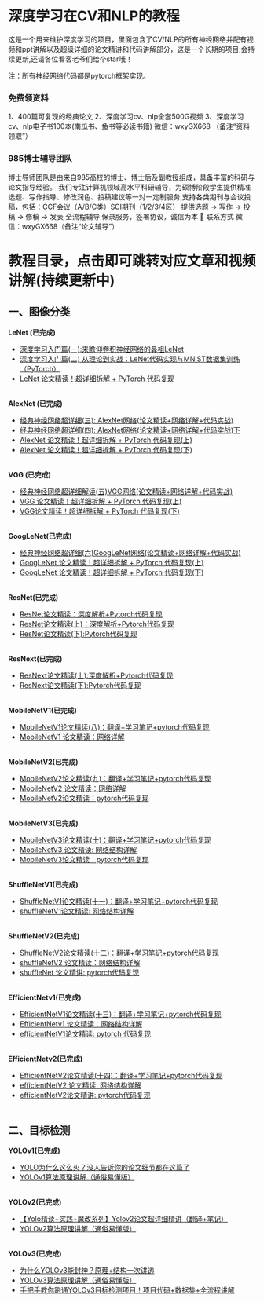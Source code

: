 # 深度学习在CV和NLP的教程
这是一个用来维护深度学习的项目，里面包含了CV/NLP的所有神经网络并配有视频和ppt讲解以及超级详细的论文精讲和代码讲解部分，这是一个长期的项目,会持续更新,还请各位看客老爷们给个star哦！

注：所有神经网络代码都是pytorch框架实现。
### 免费领资料
1、400篇可复现的经典论文
2、深度学习cv、nlp全套500G视频
3、深度学习cv、nlp电子书100本(南瓜书、鱼书等必读书籍)
微信：wxyGX668 （备注“资料领取”）

### 985博士辅导团队
博士导师团队是由来自985高校的博士、博士后及副教授组成，具备丰富的科研与论文指导经验。
我们专注计算机领域高水平科研辅导，为硕博阶段学生提供精准选题、写作指导、修改润色、投稿建议等一对一定制服务,支持各类期刊与会议投稿，包括：CCF会议（A/B/C类）SCI期刊（1/2/3/4区）
提供选题 → 写作 → 投稿 → 修稿 → 发表 全流程辅导
保录服务，签署协议，诚信为本
📱 联系方式
微信：wxyGX668（备注“论文辅导”）


# 教程目录，点击即可跳转对应文章和视频讲解(持续更新中)

## 一、图像分类
  
**LeNet (已完成)**
  * [深度学习入门篇(一):来瞻仰卷积神经网络的鼻祖LeNet](http://mp.weixin.qq.com/s/4Mg0YzBpm9T3YOZIqONMhg)
  * [深度学习入门篇(二) 从理论到实战：LeNet代码实现与MNIST数据集训练（PyTorch）](http://mp.weixin.qq.com/s/j0Qx6EEzHWu8oye0SyVk_A)
  * [LeNet 论文精读！超详细拆解 + PyTorch 代码复现](https://www.bilibili.com/video/BV17YkwY7EfL)<br><br>

**AlexNet (已完成)**
  * [经典神经网络超详细(三): AlexNet网络(论文精读+网络详解+代码实战)](http://mp.weixin.qq.com/s/dbWO40BpcXicyvVZW9y6Ag)
  * [经典神经网络超详细(四): AlexNet网络(论文精读+网络详解+代码实战)下](http://mp.weixin.qq.com/s/ZerfXptjQOgO_RZ1Ga_WLQ)
  * [AlexNet 论文精读！超详细拆解 + PyTorch 代码复现(上)](https://www.bilibili.com/video/BV13ukmYhEEc/)
  * [AlexNet 论文精读！超详细拆解 + PyTorch 代码复现(下)](https://www.bilibili.com/video/BV1ZPC5YUEbz)<br><br>

**VGG (已完成)**
* [经典神经网络超详细解读(五)VGG网络(论文精读+网络详解+代码实战)](http://mp.weixin.qq.com/s/Vqod8F93VWHwtPS0Onmtpg)
* [VGG 论文精读！超详细拆解 + PyTorch 代码复现(上)](https://www.bilibili.com/video/BV1889EYCEhK)
* [VGG论文精读！超详细拆解 + PyTorch 代码复现(下)](https://www.bilibili.com/video/BV13J9ZY9EHz)<br><br>

**GoogLeNet(已完成)**     
* [经典神经网络超详细(六)GoogLeNet网络(论文精读+网络详解+代码实战)](http://mp.weixin.qq.com/s/SpQO-aURUiW8maqrM8v5rw)
* [GoogLeNet 论文精读！超详细拆解 + PyTorch 代码复现(上)](https://www.bilibili.com/video/BV1MXRGYtEpi)
* [GoogLeNet 论文精读！超详细拆解 + PyTorch 代码复现(下)](https://www.bilibili.com/video/BV1MDRGYfEZ6)<br><br>

**ResNet(已完成)**
* [ResNet论文精读：深度解析+Pytorch代码复现](http://mp.weixin.qq.com/s/s4HQxEhkT3c4y1IW0dNFIA)
* [ResNet论文精读(上)：深度解析+Pytorch代码复现](https://www.bilibili.com/video/BV1AjQGYGEx4)
* [ResNet论文精读(下):Pytorch代码复现](https://www.bilibili.com/video/BV1HnQZYKErM)<br><br>

**ResNext(已完成)**
* [ResNext论文精读(上):深度解析+Pytorch代码复现](https://www.bilibili.com/video/BV1i8QdYHENU)
* [ResNext论文精读(下):Pytorch代码复现](https://www.bilibili.com/video/BV16fXzYnEbj)<br><br>

**MobileNetV1(已完成)**
* [MobileNetV1论文精读(八)：翻译+学习笔记+pytorch代码复现](http://mp.weixin.qq.com/s/GoecsEz6qg5X-LzRW9IKZQ)
* [MobileNetV1 论文精读：网络详解](https://www.bilibili.com/video/BV1wsXpY6E2a)<br><br>

**MobileNetV2(已完成)**
* [MobileNetV2论文精读(九)：翻译+学习笔记+pytorch代码复现](http://mp.weixin.qq.com/s/NWBqD1d8Ml8eFVUZYAOq-Q)
* [MobileNetV2 论文精读：网络详解](https://www.bilibili.com/video/BV1KEoBYvE1i)
* [MobileNetV2论文精读：pytorch代码复现](https://www.bilibili.com/video/BV1yfoiYtEf7)<br><br>

**MobileNetV3(已完成)**
* [MobileNetV3论文精读(十)：翻译+学习笔记+pytorch代码复现](http://mp.weixin.qq.com/s/mK-jb_rbRDTbm-pEt7GO6Q)
* [MobileNetV3 论文精读: 网络结构详解](https://www.bilibili.com/video/BV1sQoaYmEbh) 
* [MobileNetV3论文精读：pytorch代码复现](https://www.bilibili.com/video/BV1N1oDYeENY)<br><br>

**ShuffleNetV1(已完成)**
* [ShuffleNetV1论文精读(十一)：翻译+学习笔记+pytorch代码复现](http://mp.weixin.qq.com/s/miVen8UymlBvybyVCEuPpQ) 
* [shuffleNetV1论文精读: 网络结构详解](https://www.bilibili.com/video/BV19JfPYQE5h)<br><br>

**ShuffleNetV2(已完成)**
* [ShuffleNetV2论文精读(十二)：翻译+学习笔记+pytorch代码复现](http://mp.weixin.qq.com/s/_ZGBtKZTj-Yc-3f67pCZrg)
* [shuffleNetV2 论文精读：网络结构详解](https://www.bilibili.com/video/BV1a8Z1YAEJy)
* [shuffleNet 论文精讲: pytorch代码复现](https://www.bilibili.com/video/BV1WUZmYZEoN)<br><br>

**EfficientNetv1(已完成)**
* [EfficientNetV1论文精读(十三)：翻译+学习笔记+pytorch代码复现](http://mp.weixin.qq.com/s/1NQBzh2xKOszJtxU76o_SA)
* [EfficientNetv1 论文精读：网络结构详解](https://www.bilibili.com/video/BV18SRvYZEcu)
* [efficientNetV1论文精读: pytorch 代码复现](https://www.bilibili.com/video/BV1zYR2YuEJS)<br><br>

**EfficientNetv2(已完成)**
* [EfficientNetV2论文精读(十四)：翻译+学习笔记+pytorch代码复现](http://mp.weixin.qq.com/s/z7f0y2NjlilLjj7560Fumg)
* [efficientNetV2 论文精读: 网络结构详解](https://www.bilibili.com/video/BV1ykdJY3EM7)
* [efficientNetV2论文精讲: pytorch代码复现](https://www.bilibili.com/video/BV1SedHYsE8Z)<br><br>


## 二、目标检测
  **YOLOv1(已完成)**
  * [YOLO为什么这么火？没人告诉你的论文细节都在这篇了](http://mp.weixin.qq.com/s/kPuk1ZNSCIMDc47F9TkdGw)
  * [YOLOv1算法原理讲解（通俗易懂版）](https://www.bilibili.com/video/BV1PKLdzDECC)<br><br>  

**YOLOv2(已完成)**
* [【Yolo精读+实践+魔改系列】Yolov2论文超详细精讲（翻译+笔记）](http://mp.weixin.qq.com/s/6AX1Elcz7s-tyzfgneAocA)
* [YOLOv2算法原理讲解（通俗易懂版）](https://www.bilibili.com/video/BV1cPG9zeEXN)<br><br>  

**YOLOv3(已完成)**
  * [为什么YOLOv3能封神？原理+结构一次讲透](http://mp.weixin.qq.com/s/_KbT-184mZL24rxrlmzvcg)
  * [YOLOv3算法原理讲解（通俗易懂版）](https://www.bilibili.com/video/BV18iVRzWEEa)
  * [手把手教你跑通YOLOv3目标检测项目！项目代码+数据集+全流程讲解](http://mp.weixin.qq.com/s/iLGMHjz0UppfxCGSiExbHA)<br><br>

